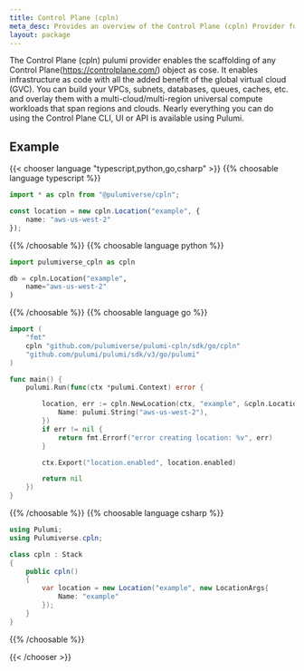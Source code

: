 ```yaml
---
title: Control Plane (cpln)
meta_desc: Provides an overview of the Control Plane (cpln) Provider for Pulumi.
layout: package
---
```


The Control Plane (cpln) pulumi provider enables the scaffolding of any Control Plane(https://controlplane.com/) object as cose. It enables infrastructure as code with all the added benefit of the global virtual cloud (GVC). You can build your VPCs, subnets, databases, queues, caches, etc. and overlay them with a multi-cloud/multi-region universal compute workloads that span regions and clouds. Nearly everything you can do using the Control Plane CLI, UI or API is available using Pulumi.

## Example

{{< chooser language "typescript,python,go,csharp" >}}
{{% choosable language typescript %}}

```typescript
import * as cpln from "@pulumiverse/cpln";

const location = new cpln.Location("example", {
	name: "aws-us-west-2"
});
```

{{% /choosable %}}
{{% choosable language python %}}

```python
import pulumiverse_cpln as cpln

db = cpln.Location("example",
    name="aws-us-west-2"
)
```

{{% /choosable %}}
{{% choosable language go %}}

```go
import (
	"fmt"
	cpln "github.com/pulumiverse/pulumi-cpln/sdk/go/cpln"
	"github.com/pulumi/pulumi/sdk/v3/go/pulumi"
)

func main() {
	pulumi.Run(func(ctx *pulumi.Context) error {

		location, err := cpln.NewLocation(ctx, "example", &cpln.LocationArgs{
            Name: pulumi.String("aws-us-west-2"),
		})
		if err != nil {
			return fmt.Errorf("error creating location: %v", err)
		}

		ctx.Export("location.enabled", location.enabled)

		return nil
	})
}
```

{{% /choosable %}}
{{% choosable language csharp %}}

```csharp
using Pulumi;
using Pulumiverse.cpln;

class cpln : Stack
{
    public cpln()
    {
        var location = new Location("example", new LocationArgs{
            Name: "example"
        });
    }
}
```

{{% /choosable %}}

{{< /chooser >}}
